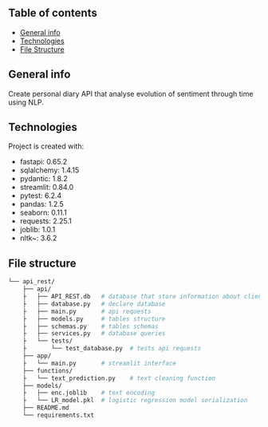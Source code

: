 ## Table of contents
* [General info](#general-info)
* [Technologies](#technologies)
* [File Structure](#file-structure)

## General info
Create personal diary API that analyse evolution of sentiment through time using NLP.

## Technologies
Project is created with:
* fastapi: 0.65.2
* sqlalchemy: 1.4.15
* pydantic: 1.8.2
* streamlit: 0.84.0
* pytest: 6.2.4
* pandas: 1.2.5
* seaborn: 0.11.1
* requests: 2.25.1
* joblib: 1.0.1
* nltk~: 3.6.2

## File structure
```bash
└── api_rest/
    ├── api/
    ├   ├── API_REST.db   # database that store information about client and message
    ├   ├── database.py   # declare database
    ├   ├── main.py       # api requests
    ├   ├── models.py     # tables structure
    ├   ├── schemas.py    # tables schemas
    ├   ├── services.py   # database queries
    ├   └── tests/
    ├       └── test_database.py  # tests api requests
    ├── app/
    ├   └── main.py       # streamlit interface 
    ├── functions/
    ├   └── text_prediction.py    # text cleaning function 
    ├── models/
    ├   ├── enc.joblib    # text encoding
    ├   └── LR_model.pkl  # logistic regression model serialization
    ├── README.md
    └── requirements.txt
```